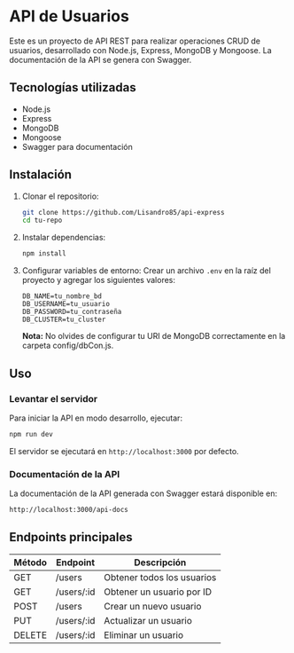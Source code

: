 # API de Usuarios

Este es un proyecto de API REST para realizar operaciones CRUD de usuarios, desarrollado con Node.js, Express, MongoDB y Mongoose. La documentación de la API se genera con Swagger.

## Tecnologías utilizadas
- Node.js
- Express
- MongoDB
- Mongoose
- Swagger para documentación

## Instalación

1. Clonar el repositorio:
   ```sh
   git clone https://github.com/Lisandro85/api-express
   cd tu-repo
   ```

2. Instalar dependencias:
   ```sh
   npm install
   ```

3. Configurar variables de entorno:
   Crear un archivo `.env` en la raíz del proyecto y agregar los siguientes valores:
   ```env
   DB_NAME=tu_nombre_bd
   DB_USERNAME=tu_usuario
   DB_PASSWORD=tu_contraseña
   DB_CLUSTER=tu_cluster
   ```
   **Nota:** No olvides de configurar tu URI de MongoDB correctamente en la carpeta config/dbCon.js.


## Uso

### Levantar el servidor
Para iniciar la API en modo desarrollo, ejecutar:
```sh
npm run dev
```

El servidor se ejecutará en `http://localhost:3000` por defecto.

### Documentación de la API
La documentación de la API generada con Swagger estará disponible en:
```sh
http://localhost:3000/api-docs
```

## Endpoints principales
| Método | Endpoint         | Descripción             |
|--------|----------------|-------------------------|
| GET    | /users         | Obtener todos los usuarios |
| GET    | /users/:id     | Obtener un usuario por ID |
| POST   | /users         | Crear un nuevo usuario |
| PUT    | /users/:id     | Actualizar un usuario |
| DELETE | /users/:id     | Eliminar un usuario |
